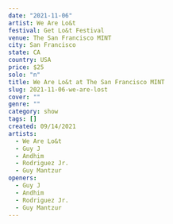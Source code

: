 ```yaml
---
date: "2021-11-06"
artist: We Are Lo&t
festival: Get Lo&t Festival
venue: The San Francisco MINT
city: San Francisco
state: CA
country: USA
price: $25
solo: "n"
title: We Are Lo&t at The San Francisco MINT
slug: 2021-11-06-we-are-lost
cover: ""
genre: ""
category: show
tags: []
created: 09/14/2021
artists:
  - We Are Lo&t
  - Guy J
  - Andhim
  - Rodriguez Jr.
  - Guy Mantzur
openers:
  - Guy J
  - Andhim
  - Rodriguez Jr.
  - Guy Mantzur
---
```

